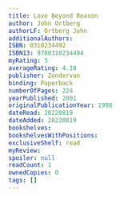 ```yaml
---
title: Love Beyond Reason
author: John Ortberg
authorLF: Ortberg John
additionalAuthors: 
ISBN: 0310234492
ISBN13: 9780310234494
myRating: 5
averageRating: 4.18
publisher: Zondervan
binding: Paperback
numberOfPages: 224
yearPublished: 2001
originalPublicationYear: 1998
dateRead: 20220819
dateAdded: 20220819
bookshelves: 
bookshelvesWithPositions: 
exclusiveShelf: read
myReview: 
spoiler: null
readCount: 1
ownedCopies: 0
tags: []
---
```


